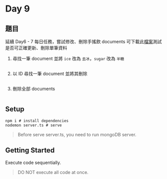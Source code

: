 # Day 9

## 題目

延續 Day6 - 7 每日任務，嘗試修改、刪除手搖飲 documents
可下載此[檔案](https://drive.google.com/drive/folders/1oRjCzs3OajeUXVroNO6QS7fNomO1hwZ0?usp=sharing)測試是否可正確更新、刪除單筆資料

1. 尋找一筆 document 並將 `ice` 改為 `去冰`，`sugar` 改為 `半糖`

```javascript

```

2. 以 ID 尋找一筆 document 並將其刪除

```javascript

```

3. 刪除全部 documents

```javascript

```

## Setup

```shell
npm i # install dependencies
nodemon server.ts # serve
```

> Before serve server.ts, you need to run mongoDB server.


## Getting Started

Execute code sequentially.

> DO NOT execute all code at once.